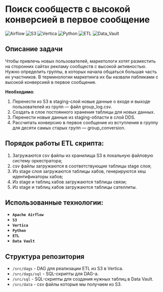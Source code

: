 # **Поиск сообществ с высокой конверсией в первое сообщение**

![Airflow](https://img.shields.io/badge/-Airflow-orange)
![S3](https://img.shields.io/badge/-S3-orange)
![Vertica](https://img.shields.io/badge/-Vertica-grey)
![Python](https://img.shields.io/badge/-Python-blue)
![ETL](https://img.shields.io/badge/-ETL-green)
![Data_Vault](https://img.shields.io/badge/-Data_Vault-salad)

## **Описание задачи**

Чтобы привлечь новых пользователей, маркетологи хотят разместить на сторонних сайтах рекламу сообществ с высокой
активностью. Нужно определить группы, в которых начала общаться большая часть их участников. 
В терминологии маркетинга их бы назвали пабликами с высокой конверсией в первое сообщение.

**Необходимо**:

1. Перенести из S3 в staging-слой новые данные о входе и выходе пользователей из групп — файл group_log.csv.
2. Создать в слое постоянного хранения таблицы для новых данных.
3. Перенести новые данные из staging-области в слой DDS.
4. Рассчитать конверсию в первое сообщение из вступления в группу для десяти самых старых групп — group_conversion.

   
## **Порядок работы ETL скрипта:**

1. Загружаются csv файлы из хранилища S3 в локальную файловую систему оркестратора;
2. csv файлы загружаются в соответствующие таблицы stage слоя;
3. Из stage слоя загружаются таблицы хабов, генерируются хеш идентификаторы хабов;
4. Из stage и таблиц хабов загружаются таблицы связи;
5. Из stage и таблиц хабов загружаются таблицы сателлиты.

## **Использованные технологии:**

- **`Apache Airflow`**
- **`S3`**
- **`Vertica`**
- **`Python`**
- **`ETL`**
- **`Data Vault`**

## **Структура репозитория**

- `/src/dags` - DAG для реализации ETL из S3 в Vertica.
- `/src/dags/sql` - SQL-скрипты для DAG-а.
- `/src/sql` - SQL-скрипты для создания нужных таблиц в Data Vault.
- `/src/data` - csv файлы которые мы получаем из S3.
